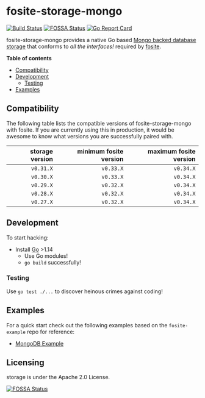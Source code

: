 # fosite-storage-mongo
[![Build Status](https://github.com/matthewhartstonge/storage/actions/workflows/go.yaml/badge.svg?branch=development)](https://github.com/matthewhartstonge/storage/actions/workflows/go.yaml) [![FOSSA Status](https://app.fossa.io/api/projects/git%2Bgithub.com%2Fmatthewhartstonge%2Fstorage.svg?type=shield)](https://app.fossa.io/projects/git%2Bgithub.com%2Fmatthewhartstonge%2Fstorage?ref=badge_shield) [![Go Report Card](https://goreportcard.com/badge/github.com/matthewhartstonge/storage)](https://goreportcard.com/report/github.com/matthewhartstonge/storage)

fosite-storage-mongo provides a native Go based [Mongo backed database storage][mongo-driver] 
that conforms to *all the interfaces!* required by [fosite][fosite].

**Table of contents**
- [Compatibility](#compatibility)
- [Development](#development)
    - [Testing](#testing)
- [Examples](#examples)

## Compatibility
The following table lists the compatible versions of fosite-storage-mongo with
fosite. If you are currently using this in production, it would be awesome to 
know what versions you are successfully paired with.

| storage version | minimum fosite version | maximum fosite version | 
|----------------:|-----------------------:|-----------------------:|
|       `v0.31.X` |              `v0.33.X` |              `v0.34.X` |
|       `v0.30.X` |              `v0.33.X` |              `v0.34.X` |
|       `v0.29.X` |              `v0.32.X` |              `v0.34.X` |
|       `v0.28.X` |              `v0.32.X` |              `v0.34.X` |
|       `v0.27.X` |              `v0.32.X` |              `v0.34.X` |

## Development
To start hacking:
* Install [Go][Go] >1.14
    * Use Go modules!
    * `go build` successfully!

### Testing
Use `go test ./...` to discover heinous crimes against coding!

## Examples
For a quick start check out the following examples based on the `fosite-example`
repo for reference:

- [MongoDB Example](./examples/mongo)

## Licensing
storage is under the Apache 2.0 License.

[![FOSSA Status](https://app.fossa.io/api/projects/git%2Bgithub.com%2Fmatthewhartstonge%2Fstorage.svg?type=large)](https://app.fossa.io/projects/git%2Bgithub.com%2Fmatthewhartstonge%2Fstorage?ref=badge_large)

[//]: #
    [mongo-driver]: <https://github.com/mongodb/mongo-go-driver>
    [dep]: <https://github.com/golang/dep>
    [go]: <https://golang.org/dl/>
    [fosite]: <https://github.com/ory/fosite> 
    [hydra]: <https://github.com/ory/hydra>
    [fosite-example-server]: <https://github.com/ory/fosite-example/blob/master/authorizationserver/oauth2.go>
